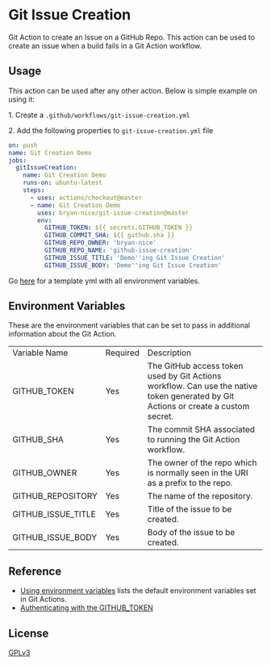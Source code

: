 # Git Issue Creation

Git Action to create an Issue on a GitHub Repo. This action can be used to create an issue when a build fails in a Git Action workflow. 

## Usage 

This action can be used after any other action. Below is simple example on using it:

1\. Create a `.github/workflows/git-issue-creation.yml`

2\. Add the following properties to `git-issue-creation.yml` file

```yaml
on: push
name: Git Creation Demo
jobs:
  gitIssueCreation:
    name: Git Creation Demo
    runs-on: ubuntu-latest
    steps:
      - uses: actions/checkout@master
      - name: Git Creation Demo
        uses: bryan-nice/git-issue-creation@master
        env:
          GITHUB_TOKEN: ${{ secrets.GITHUB_TOKEN }}
          GITHUB_COMMIT_SHA: ${{ github.sha }}
          GITHUB_REPO_OWNER: 'bryan-nice'
          GITHUB_REPO_NAME: 'github-issue-creation'
          GITHUB_ISSUE_TITLE: 'Demo''ing Git Issue Creation'
          GITHUB_ISSUE_BODY: 'Demo''ing Git Issue Creation'
```

Go [here](deployment/git-actions/template_github_issue_creation.yml) for a template yml with all environment variables.

## Environment Variables
These are the environment variables that can be set to pass in additional information about the Git Action.

<table>
    <tr>
        <td>
            Variable Name
        </td>
        <td>
            Required
        </td>
        <td>
            Description
        </td>
    </tr>
    <tr>
        <td>
            GITHUB_TOKEN
        </td>
        <td>
            Yes
        </td>
        <td>
            The GitHub access token used by Git Actions workflow. Can use the native token generated by Git Actions or create a custom secret.
        </td>
    </tr>
    <tr>
        <td>
            GITHUB_SHA
        </td>
        <td>
            Yes
        </td>
        <td>
            The commit SHA associated to running the Git Action workflow.
        </td>
    </tr>
    <tr>
        <td>
            GITHUB_OWNER
        </td>
        <td>
            Yes
        </td>
        <td>
            The owner of the repo which is normally seen in the URI as a prefix to the repo.
        </td>
    </tr>
    <tr>
        <td>
            GITHUB_REPOSITORY
        </td>
        <td>
            Yes
        </td>
        <td>
            The name of the repository.
        </td>
    </tr>
    <tr>
        <td>
            GITHUB_ISSUE_TITLE
        </td>
        <td>
            Yes
        </td>
        <td>
            Title of the issue to be created.
        </td>
    </tr>
    <tr>
        <td>
            GITHUB_ISSUE_BODY
        </td>
        <td>
            Yes
        </td>
        <td>
            Body of the issue to be created.
        </td>
    </tr>
</table>

## Reference
* [Using environment variables](https://help.github.com/en/actions/automating-your-workflow-with-github-actions/using-environment-variables) lists the default environment variables set in Git Actions.
* [Authenticating with the GITHUB_TOKEN](https://help.github.com/en/actions/automating-your-workflow-with-github-actions/authenticating-with-the-github_token)

## License
[GPLv3](LICENSE)